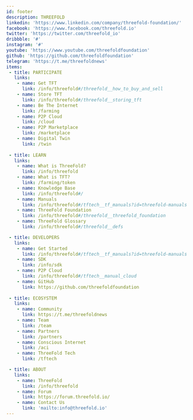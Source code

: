 ```yaml
---
id: footer
description: THREEFOLD
linkedin: 'https://www.linkedin.com/company/threefold-foundation/'
facebook: 'https://www.facebook.com/threefold.io'
twitter: 'https://twitter.com/threefold_io'
dribbble: '#'
instagram: '#'
youtube: 'https://www.youtube.com/threefoldfoundation'
github: 'https://github.com/threefoldfoundation'
telegram: 'https://t.me/threefoldnews'
items:
 - title: PARTICIPATE
   links:
    - name: Get TFT
      link: /info/threefold#/threefold__how_to_buy_and_sell
    - name: Store TFT
      link: /info/threefold#/threefold__storing_tft
    - name: Be The Internet
      link: /farming
    - name: P2P Cloud
      link: /cloud
    - name: P2P Marketplace
      link: /marketplace
    - name: Digital Twin
      link: /twin
 
 - title: LEARN
   links:
    - name: What is ThreeFold?
      link: /info/threefold
    - name: What is TFT?
      link: /farming/token
    - name: Knowledge Base
      link: /info/threefold#/
    - name: Manuals
      link: /info/threefold#/tftech__tf_manuals?id=threefold-manuals
    - name: ThreeFold Foundation
      link: /info/threefold#/threefold__threefold_foundation
    - name: ThreeFold Glossary
      link: /info/threefold#/threefold__defs

 - title: DEVELOPERS
   links:
    - name: Get Started
      link: /info/threefold#/tftech__tf_manuals?id=threefold-manuals
    - name: SDK
      link: /info/sdk
    - name: P2P Cloud
      link: /info/threefold#/tftech__manual_cloud
    - name: GitHub
      link: https://github.com/threefoldfoundation
 
 - title: ECOSYSTEM
   links:
    - name: Community
      link: https://t.me/threefoldnews
    - name: Team
      link: /team
    - name: Partners
      link: /partners
    - name: Conscious Internet
      link: /aci
    - name: ThreeFold Tech
      link: /tftech

 - title: ABOUT
   links:
    - name: ThreeFold
      link: /info/threefold
    - name: Forum
      link: https://forum.threefold.io/
    - name: Contact Us
      link: 'mailto:info@threefold.io'
---
```



<!-- [Terms & Conditions](https://new.threefold.io/info/legal#/legal__terms_conditions_websites) | [Privacy Policy](https://new.threefold.io/info/legal#/legal__privacypolicy) | [Impressum]()

<br/>
&#xA9; 2021 ThreeFold, All rights reserved. -->
